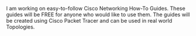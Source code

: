 I am working on easy-to-follow Cisco Networking How-To Guides. These guides will be FREE for anyone who would like to use them. The guides will be created using Cisco Packet Tracer and can be used in real world Topologies.
